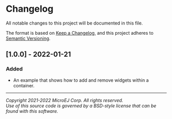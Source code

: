 # Changelog

All notable changes to this project will be documented in this file.

The format is based on [Keep a Changelog](https://keepachangelog.com/en/1.0.0/),
and this project adheres to [Semantic Versioning](https://semver.org/spec/v2.0.0.html).

## [1.0.0] - 2022-01-21

### Added

  - An example that shows how to add and remove widgets within a container.

---  
_Copyright 2021-2022 MicroEJ Corp. All rights reserved._  
_Use of this source code is governed by a BSD-style license that can be found with this software._  
